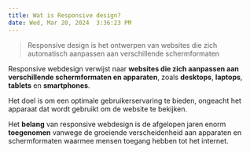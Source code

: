 ```yaml
---
title: Wat is Responsive design?
date: Wed, Mar 20, 2024  3:36:23 PM
---
```


> Responsive design is het ontwerpen van websites die zich automatisch aanpassen aan verschillende schermformaten

Responsive webdesign verwijst naar **websites die zich aanpassen aan verschillende schermformaten en apparaten**, zoals **desktops**, **laptops**, **tablets** en **smartphones**.  

Het doel is om een optimale gebruikerservaring te bieden, ongeacht het apparaat dat wordt gebruikt om de website te bekijken.  

Het **belang** van responsive webdesign is de afgelopen jaren enorm **toegenomen** vanwege de groeiende verscheidenheid aan apparaten en schermformaten waarmee mensen toegang hebben tot het internet. 